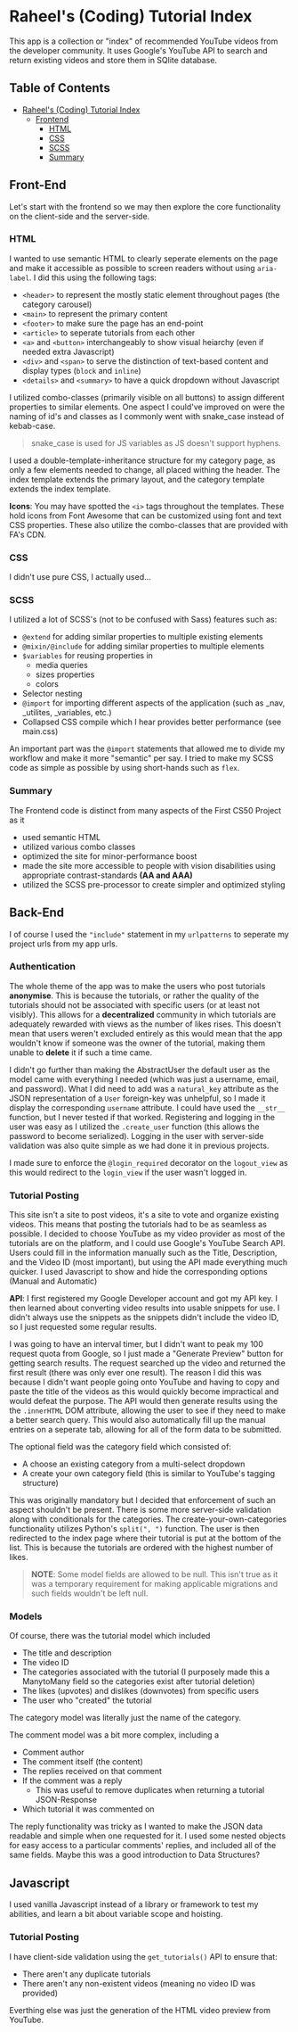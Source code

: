 # Raheel's (Coding) Tutorial Index
This app is a collection or "index" of recommended YouTube videos from the developer community. It uses Google's YouTube API to search and return existing videos and store them in SQlite database.

## Table of Contents
- [Raheel's (Coding) Tutorial Index](#raheel-s--coding--tutorial-index)
  * [Frontend](#frontend)
    + [HTML](#html)
    + [CSS](#css)
    + [SCSS](#scss)
    + [Summary](#summary)

## Front-End
Let's start with the frontend so we may then explore the core functionality on the client-side and the server-side.

### HTML
I wanted to use semantic HTML to clearly seperate elements on the page and make it accessible as possible to screen readers without using `aria-label`. I did this using the following tags:
- `<header>` to represent the mostly static element throughout pages (the category carousel)
- `<main>` to represent the primary content
- `<footer>` to make sure the page has an end-point
- `<article>` to seperate tutorials from each other
- `<a>` and `<button>` interchangeably to show visual heiarchy (even if needed extra Javascript)
- `<div>` and `<span>` to serve the distinction of text-based content and display types (`block` and `inline`)
- `<details>` and `<summary>` to have a quick dropdown without Javascript

I utilized combo-classes (primarily visible on all buttons) to assign different properties to similar elements. One aspect I could've improved on were the naming of id's and classes as I commonly went with snake_case instead of kebab-case.

> snake_case is used for JS variables as JS doesn't support hyphens.

I used a double-template-inheritance structure for my category page, as only a few elements needed to change, all placed withing the header. The index template extends the primary layout, and the category template extends the index template.

**Icons**: You may have spotted the `<i>` tags throughout the templates. These hold icons from Font Awesome that can be customized using font and text CSS properties. These also utilize the combo-classes that are provided with FA's CDN.

### CSS
I didn't use pure CSS, I actually used...

### SCSS
I utilized a lot of SCSS's (not to be confused with Sass) features such as:
- `@extend` for adding similar properties to multiple existing elements
- `@mixin/@include` for adding similar properties to multiple elements
- `$variables` for reusing properties in
  * media queries
  * sizes properties
  * colors
- Selector nesting
- `@import` for importing different aspects of the application (such as _nav, _utilites, _variables, etc.)
- Collapsed CSS compile which I hear provides better performance (see main.css)

An important part was the `@import` statements that allowed me to divide my workflow and make it more "semantic" per say. I tried to make my SCSS code as simple as possible by using short-hands such as `flex`.

### Summary
The Frontend code is distinct from many aspects of the First CS50 Project as it
- used semantic HTML
- utilized various combo classes
- optimized the site for minor-performance boost
- made the site more accessible to people with vision disabilities using appropriate contrast-standards **(AA and AAA)**
- utilized the SCSS pre-processor to create simpler and optimized styling

## Back-End
I of course I used the `"include"` statement in my `urlpatterns` to seperate my project urls from my app urls.

### Authentication
The whole theme of the app was to make the users who post tutorials **anonymise**. This is because the tutorials, or rather the quality of the tutorials should not be associated with specific users (or at least not visibly). This allows for a **decentralized** community in which tutorials are adequately rewarded with views as the number of likes rises. This doesn't mean that users weren't excluded entirely as this would mean that the app wouldn't know if someone was the owner of the tutorial, making them unable to **delete** it if such a time came.

I didn't go further than making the AbstractUser the default user as the model came with everything I needed (which was just a username, email, and password). What I did need to add was a `natural_key` attribute as the JSON representation of a `User` foreign-key was unhelpful, so I made it display the corresponding `username` attribute. I could have used the `__str__` function, but I never tested if that worked. Registering and logging in the user was easy as I utilized the `.create_user` function (this allows the password to become serialized). Logging in the user with server-side validation was also quite simple as we had done it in previous projects.

I made sure to enforce the `@login_required` decorator on the `logout_view` as this would redirect to the `login_view` if the user wasn't logged in. 

### Tutorial Posting
This site isn't a site to post videos, it's a site to vote and organize existing videos. This means that posting the tutorials had to be as seamless as possible. I decided to choose YouTube as my video provider as most of the tutorials are on the platform, and I could use Google's YouTube Search API. Users could fill in the information manually such as the Title, Description, and the Video ID (most important), but using the API made everything much quicker. I used Javascript to show and hide the corresponding options (Manual and Automatic)

**API**: I first registered my Google Developer account and got my API key. I then learned about converting video results into usable snippets for use. I didn't always use the snippets as the snippets didn't include the video ID, so I just requested some regular results.

I was going to have an interval timer, but I didn't want to peak my 100 request quota from Google, so I just made a "Generate Preview" button for getting search results. The request searched up the video and returned the first result (there was only ever one result). The reason I did this was because I didn't want people going onto YouTube and having to copy and paste the title of the videos as this would quickly become impractical and would defeat the purpose. The API would then generate results using the the `.innerHTML` DOM attribute, allowing the user to see if they need to make a better search query. This would also automatically fill up the manual entries on a seperate tab, allowing for all of the form data to be submitted.

The optional field was the category field which consisted of:
- A choose an existing category from a multi-select dropdown
- A create your own category field (this is similar to YouTube's tagging structure)

This was originally mandatory but I decided that enforcement of such an aspect shouldn't be present. There is some more server-side validation along with conditionals for the categories. The create-your-own-categories functionality utilizes Python's `split(", ")` function. The user is then redirected to the index page where their tutorial is put at the bottom of the list. This is because the tutorials are ordered with the highest number of likes.

> **NOTE**: Some model fields are allowed to be null. This isn't true as it was a temporary requirement for making applicable migrations and such fields wouldn't be left null.

### Models
Of course, there was the tutorial model which included
- The title and description
- The video ID
- The categories associated with the tutorial (I purposely made this a ManytoMany field so the categories exist after tutorial deletion)
- The likes (upvotes) and dislikes (downvotes) from specific users
- The user who "created" the tutorial

The category model was literally just the name of the category.

The comment model was a bit more complex, including a
- Comment author
- The comment itself (the content)
- The replies received on that comment
- If the comment was a reply
  * This was useful to remove duplicates when returning a tutorial JSON-Response
- Which tutorial it was commented on

The reply functionality was tricky as I wanted to make the JSON data readable and simple when one requested for it. I used some nested objects for easy access to a particular comments' replies, and included all of the same fields. Maybe this was a good introduction to Data Structures? 

## Javascript
I used vanilla Javascript instead of a library or framework to test my abilities, and learn a bit about variable scope and hoisting.

### Tutorial Posting
I have client-side validation using the `get_tutorials()` API to ensure that:
- There aren't any duplicate tutorials
- There aren't any non-existent videos (meaning no video ID was provided)

Everthing else was just the generation of the HTML video preview from YouTube.